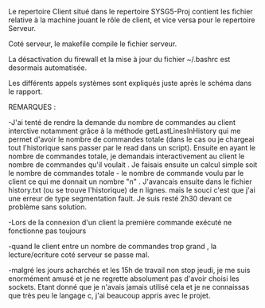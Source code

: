 Le repertoire Client situé dans le repertoire SYSG5-Proj contient les fichier relative à la machine jouant le rôle de client, et vice versa pour le repertoire Serveur.

Coté serveur, le makefile compile le fichier serveur.

La désactivation du firewall et la mise à jour du fichier ~/.bashrc est desormais automatisée.

Les différents appels systèmes sont expliqués juste après le schéma dans le rapport.










REMARQUES :

-J'ai tenté de rendre la demande du nombre de commandes au client interctive notamment grâce à la méthode getLastLinesInHistory qui me permet d'avoir le nombre de commandes totale (dans le cas ou je chargeai tout l'historique sans passer par le read dans un script). Ensuite en ayant le nombre de commandes totale, je demandais interactivement au client le nombre de commandes qu'il voulait . Je faisais ensuite un calcul simple soit le nombre de commandes totale - le nombre de commande voulu par le client ce qui me donnait un nombre "n" . J'avancais ensuite dans le fichier history.txt (ou se trouve l'historique) de n lignes. mais le souci c'est que j'ai une erreur de type segmentation fault. Je suis resté 2h30 devant ce problème sans solution.

-Lors de la connexion d'un client la première commande exécuté ne fonctionne pas toujours

-quand le client entre un nombre de commandes trop grand , la lecture/ecriture coté serveur se passe mal.

-malgré les jours acharchés et les 15h de travail non stop jeudi, je me suis enormément amusé et je ne regrette absolument pas d'avoir choisi les sockets. Etant donné que je n'avais jamais utilisé cela et je ne connaissas que très peu le langage c, j'ai beaucoup appris avec le projet.
